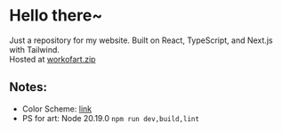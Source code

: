 # Hello there~

Just a repository for my website. Built on React, TypeScript, and Next.js with Tailwind.\
Hosted at [workofart.zip](https://workofart.zip/)

## Notes:

- Color Scheme: [link](https://www.color-hex.com/color-palette/104061)
- PS for art: Node 20.19.0
  `npm run dev,build,lint`
